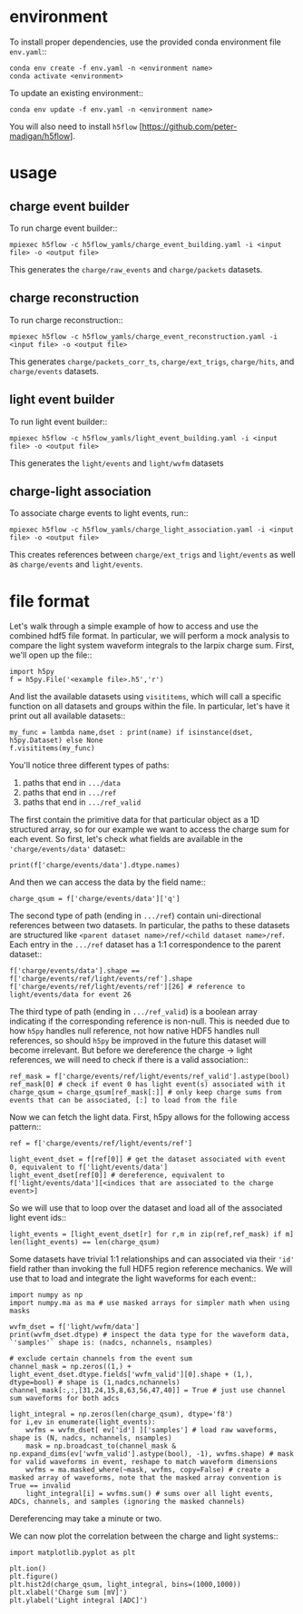 # environment

To install proper dependencies, use the provided conda environment file `env.yaml`::

    conda env create -f env.yaml -n <environment name>
    conda activate <environment>

To update an existing environment::

    conda env update -f env.yaml -n <environment name>

You will also need to install `h5flow` [https://github.com/peter-madigan/h5flow].

# usage

## charge event builder

To run charge event builder::

    mpiexec h5flow -c h5flow_yamls/charge_event_building.yaml -i <input file> -o <output file>

This generates the ``charge/raw_events`` and ``charge/packets`` datasets.

## charge reconstruction

To run charge reconstruction::

    mpiexec h5flow -c h5flow_yamls/charge_event_reconstruction.yaml -i <input file> -o <output file>

This generates ``charge/packets_corr_ts``, ``charge/ext_trigs``, ``charge/hits``,
and ``charge/events`` datasets.

## light event builder

To run light event builder::

    mpiexec h5flow -c h5flow_yamls/light_event_building.yaml -i <input file> -o <output file>

This generates the ``light/events`` and ``light/wvfm`` datasets

## charge-light association

To associate charge events to light events, run::

    mpiexec h5flow -c h5flow_yamls/charge_light_association.yaml -i <input file> -o <output file>

This creates references between ``charge/ext_trigs`` and ``light/events`` as well
as ``charge/events`` and ``light/events``.

# file format

Let's walk through a simple example of how to access and use the combined hdf5
file format. In particular, we will perform a mock analysis to compare the
light system waveform integrals to the larpix charge sum. First, we'll open up
the file::

    import h5py
    f = h5py.File('<example file>.h5','r')

And list the available datasets using `visititems`, which will call a specific
function on all datasets and groups within the file. In particular, let's
have it print out all available datasets::

    my_func = lambda name,dset : print(name) if isinstance(dset, h5py.Dataset) else None
    f.visititems(my_func)

You'll notice three different types of paths:
 1. paths that end in `.../data`
 2. paths that end in `.../ref`
 3. paths that end in `.../ref_valid`

The first contain the primitive data for that particular object as a 1D
structured array, so for our example we want to access the charge sum for each
event. So first, let's check what fields are available in the
`'charge/events/data'` dataset::

    print(f['charge/events/data'].dtype.names)

And then we can access the data by the field name::

    charge_qsum = f['charge/events/data']['q']

The second type of path (ending in `.../ref`) contain uni-directional references
between two datasets. In particular, the paths to these datasets are structured
like `<parent dataset name>/ref/<child dataset name>/ref`. Each entry in the
`.../ref` dataset has a 1:1 correspondence to the parent dataset::

    f['charge/events/data'].shape == f['charge/events/ref/light/events/ref'].shape
    f['charge/events/ref/light/events/ref'][26] # reference to light/events/data for event 26

The third type of path (ending in `.../ref_valid`) is a boolean array indicating
if the corresponding reference is non-null. This is needed due to how `h5py`
handles null reference, not how native HDF5 handles null references, so should
`h5py` be improved in the future this dataset will become irrelevant. But before
we dereference the charge -> light references, we will need to check if there
is a valid association::

    ref_mask = f['charge/events/ref/light/events/ref_valid'].astype(bool)
    ref_mask[0] # check if event 0 has light event(s) associated with it
    charge_qsum = charge_qsum[ref_mask[:]] # only keep charge sums from events that can be associated, [:] to load from the file

Now we can fetch the light data. First, h5py allows for the following access pattern::

    ref = f['charge/events/ref/light/events/ref']

    light_event_dset = f[ref[0]] # get the dataset associated with event 0, equivalent to f['light/events/data']
    light_event_dset[ref[0]] # dereference, equivalent to f['light/events/data'][<indices that are associated to the charge event>]

So we will use that to loop over the dataset and load all of the associated
light event ids::

    light_events = [light_event_dset[r] for r,m in zip(ref,ref_mask) if m]
    len(light_events) == len(charge_qsum)

Some datasets have trivial 1:1 relationships and can associated via
their `'id'` field rather than invoking the full HDF5 region reference
mechanics. We will use that to load and integrate the light waveforms for each
event::

    import numpy as np
    import numpy.ma as ma # use masked arrays for simpler math when using masks

    wvfm_dset = f['light/wvfm/data']
    print(wvfm_dset.dtype) # inspect the data type for the waveform data, `'samples'` shape is: (nadcs, nchannels, nsamples)

    # exclude certain channels from the event sum
    channel_mask = np.zeros((1,) + light_event_dset.dtype.fields['wvfm_valid'][0].shape + (1,), dtype=bool) # shape is (1,nadcs,nchannels)
    channel_mask[:,:,[31,24,15,8,63,56,47,40]] = True # just use channel sum waveforms for both adcs

    light_integral = np.zeros(len(charge_qsum), dtype='f8')
    for i,ev in enumerate(light_events):
        wvfms = wvfm_dset[ ev['id'] ]['samples'] # load raw waveforms, shape is (N, nadcs, nchannels, nsamples)
        mask = np.broadcast_to(channel_mask & np.expand_dims(ev['wvfm_valid'].astype(bool), -1), wvfms.shape) # mask for valid waveforms in event, reshape to match waveform dimensions
        wvfms = ma.masked_where(~mask, wvfms, copy=False) # create a masked array of waveforms, note that the masked array convention is True == invalid
        light_integral[i] = wvfms.sum() # sums over all light events, ADCs, channels, and samples (ignoring the masked channels)

Dereferencing may take a minute or two.

We can now plot the correlation between the charge and light systems::

    import matplotlib.pyplot as plt

    plt.ion()
    plt.figure()
    plt.hist2d(charge_qsum, light_integral, bins=(1000,1000))
    plt.xlabel('Charge sum [mV]')
    plt.ylabel('Light integral [ADC]')







